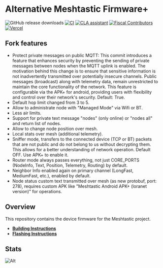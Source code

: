 # Alternative Meshtastic Firmware+

![GitHub release downloads](https://img.shields.io/github/downloads/meshtastic/firmware/total)
[![CI](https://img.shields.io/github/actions/workflow/status/meshtastic/firmware/main_matrix.yml?branch=master&label=actions&logo=github&color=yellow)](https://github.com/meshtastic/firmware/actions/workflows/ci.yml)
[![CLA assistant](https://cla-assistant.io/readme/badge/meshtastic/firmware)](https://cla-assistant.io/meshtastic/firmware)
[![Fiscal Contributors](https://opencollective.com/meshtastic/tiers/badge.svg?label=Fiscal%20Contributors&color=deeppink)](https://opencollective.com/meshtastic/)
[![Vercel](https://img.shields.io/static/v1?label=Powered%20by&message=Vercel&style=flat&logo=vercel&color=000000)](https://vercel.com?utm_source=meshtastic&utm_campaign=oss)

## Fork features

- Protect private messages on public MQTT: This commit introduces a feature that enhances security by preventing the sending of private messages between nodes when the MQTT uplink is enabled. The motivation behind this change is to ensure that sensitive information is not inadvertently transmitted over potentially insecure channels. Public messages (broadcast) along with telemetry data, remain unrestricted to maintain the core functionality of the network. This feature is configurable via the APK+ for android, providing users with flexibility and control over their network's security. Default: True.
- Default hop limit changed from 3 to 5.
- Allow to administrate node with "Managed Mode" via Wifi or BT.
- Less air limits.
- Support for private text message "nodes" (only online) or "nodes all" and return list of nodes.
- Allow to change node position over mesh.
- Local stats over mesh (additional telemetry).
- Sniffer mode, transfers to the connected device (TCP or BT) packets that are not public and do not belong to us without decrypting them. This allows for a better understanding of network operation. Default OFF. Use APK+ to enable it.
- Router mode always passes everything, not just CORE_PORTS (NodeInfo, Text, Position, Telemetry, Routing) by default.
- Neighbor Info enabled again on primary channel (LongFast, MediumFast, etc.), enabled by default.
- Node status custom text transmitted over mesh (as new protobuf, port: 278), requires custom APK like "Meshtastic Android APK+ (loranet version)" for operations.

## Overview

This repository contains the device firmware for the Meshtastic project.

- **[Building Instructions](https://meshtastic.org/docs/development/firmware/build)**
- **[Flashing Instructions](https://meshtastic.org/docs/getting-started/flashing-firmware/)**

## Stats

![Alt](https://repobeats.axiom.co/api/embed/a92f097d9197ae853e780ec53d7d126e545629ab.svg "Repobeats analytics image")